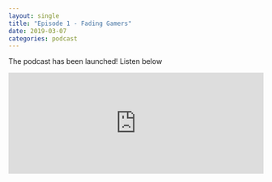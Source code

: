 ```yaml
---
layout: single
title: "Episode 1 - Fading Gamers"
date: 2019-03-07
categories: podcast
---
```


The podcast has been launched! Listen below


<iframe width="100%" height="200" src="https://player.whooshkaa.com/player/episode/id/341112?visual=true&sharing=true" frameborder="0" style="width: 100%; height: 200px"></iframe>

 


<!--stackedit_data:
eyJoaXN0b3J5IjpbMTEzMDIxODExNiwtMjA4ODc0NjYxMl19
-->